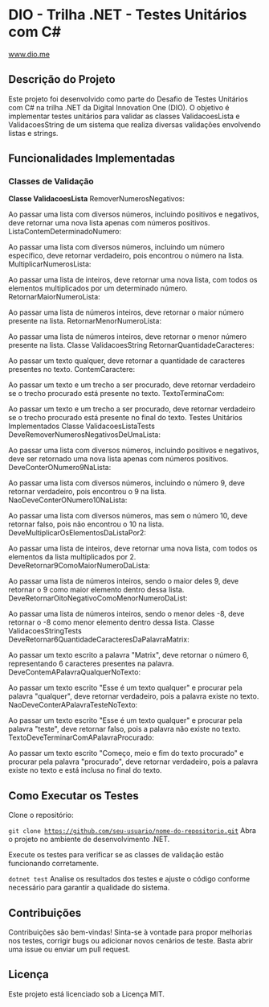# DIO - Trilha .NET - Testes Unitários com C#
www.dio.me

## Descrição do Projeto
Este projeto foi desenvolvido como parte do Desafio de Testes Unitários com C# na trilha .NET da Digital Innovation One (DIO). O objetivo é implementar testes unitários para validar as classes ValidacoesLista e ValidacoesString de um sistema que realiza diversas validações envolvendo listas e strings.

## Funcionalidades Implementadas
### Classes de Validação
**Classe ValidacoesLista**
RemoverNumerosNegativos:

Ao passar uma lista com diversos números, incluindo positivos e negativos, deve retornar uma nova lista apenas com números positivos.
ListaContemDeterminadoNumero:

Ao passar uma lista com diversos números, incluindo um número específico, deve retornar verdadeiro, pois encontrou o número na lista.
MultiplicarNumerosLista:

Ao passar uma lista de inteiros, deve retornar uma nova lista, com todos os elementos multiplicados por um determinado número.
RetornarMaiorNumeroLista:

Ao passar uma lista de números inteiros, deve retornar o maior número presente na lista.
RetornarMenorNumeroLista:

Ao passar uma lista de números inteiros, deve retornar o menor número presente na lista.
Classe ValidacoesString
RetornarQuantidadeCaracteres:

Ao passar um texto qualquer, deve retornar a quantidade de caracteres presentes no texto.
ContemCaractere:

Ao passar um texto e um trecho a ser procurado, deve retornar verdadeiro se o trecho procurado está presente no texto.
TextoTerminaCom:

Ao passar um texto e um trecho a ser procurado, deve retornar verdadeiro se o trecho procurado está presente no final do texto.
Testes Unitários Implementados
Classe ValidacoesListaTests
DeveRemoverNumerosNegativosDeUmaLista:

Ao passar uma lista com diversos números, incluindo positivos e negativos, deve ser retornado uma nova lista apenas com números positivos.
DeveConterONumero9NaLista:

Ao passar uma lista com diversos números, incluindo o número 9, deve retornar verdadeiro, pois encontrou o 9 na lista.
NaoDeveConterONumero10NaLista:

Ao passar uma lista com diversos números, mas sem o número 10, deve retornar falso, pois não encontrou o 10 na lista.
DeveMultiplicarOsElementosDaListaPor2:

Ao passar uma lista de inteiros, deve retornar uma nova lista, com todos os elementos da lista multiplicados por 2.
DeveRetornar9ComoMaiorNumeroDaLista:

Ao passar uma lista de números inteiros, sendo o maior deles 9, deve retornar o 9 como maior elemento dentro dessa lista.
DeveRetornarOitoNegativoComoMenorNumeroDaList:

Ao passar uma lista de números inteiros, sendo o menor deles -8, deve retornar o -8 como menor elemento dentro dessa lista.
Classe ValidacoesStringTests
DeveRetornar6QuantidadeCaracteresDaPalavraMatrix:

Ao passar um texto escrito a palavra "Matrix", deve retornar o número 6, representando 6 caracteres presentes na palavra.
DeveContemAPalavraQualquerNoTexto:

Ao passar um texto escrito "Esse é um texto qualquer" e procurar pela palavra "qualquer", deve retornar verdadeiro, pois a palavra existe no texto.
NaoDeveConterAPalavraTesteNoTexto:

Ao passar um texto escrito "Esse é um texto qualquer" e procurar pela palavra "teste", deve retornar falso, pois a palavra não existe no texto.
TextoDeveTerminarComAPalavraProcurado:

Ao passar um texto escrito "Começo, meio e fim do texto procurado" e procurar pela palavra "procurado", deve retornar verdadeiro, pois a palavra existe no texto e está inclusa no final do texto.

## Como Executar os Testes
Clone o repositório:

<code>git clone https://github.com/seu-usuario/nome-do-repositorio.git</code>
Abra o projeto no ambiente de desenvolvimento .NET.

Execute os testes para verificar se as classes de validação estão funcionando corretamente.

<code>dotnet test</code>
Analise os resultados dos testes e ajuste o código conforme necessário para garantir a qualidade do sistema.

## Contribuições
Contribuições são bem-vindas! Sinta-se à vontade para propor melhorias nos testes, corrigir bugs ou adicionar novos cenários de teste. Basta abrir uma issue ou enviar um pull request.

## Licença
Este projeto está licenciado sob a Licença MIT.
